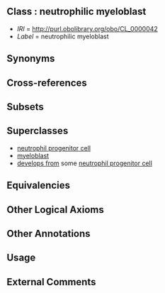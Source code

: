 
## Class : neutrophilic myeloblast

 * *IRI* = http://purl.obolibrary.org/obo/CL_0000042
 * *Label* = neutrophilic myeloblast

## Synonyms


## Cross-references


## Subsets


## Superclasses

 * [neutrophil progenitor cell](../../CL/34/CL_0000834.md)
 * [myeloblast](../../CL/35/CL_0000835.md)
 * [develops from](../../RO/02/RO_0002202.md) some [neutrophil progenitor cell](../../CL/34/CL_0000834.md)

## Equivalencies


## Other Logical Axioms


## Other Annotations


## Usage


## External Comments

